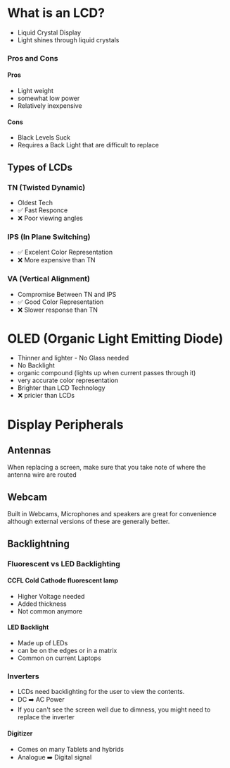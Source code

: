 # What is an LCD?
- Liquid Crystal Display
- Light shines through liquid crystals
### Pros and Cons 
#### Pros
- Light weight
- somewhat low power
- Relatively inexpensive
#### Cons
- Black Levels Suck
- Requires a Back Light that are difficult to replace
## Types of LCDs
### TN (Twisted Dynamic)
- Oldest Tech
- ✅ Fast Responce
- ❌ Poor viewing angles
### IPS (In Plane Switching)
- ✅ Excelent Color Representation
- ❌ More expensive than TN
### VA (Vertical Alignment)
- Compromise Between TN and IPS
- ✅ Good Color Representation
- ❌ Slower response than TN
# OLED (Organic Light Emitting Diode)
- Thinner and lighter - No Glass needed
- No Backlight
- organic compound (lights up when current passes through it)
- very accurate color representation
- Brighter than LCD Technology
- ❌ pricier than LCDs
# Display Peripherals 
## Antennas 
When replacing a screen, make sure that you take note of where the antenna wire are routed
## Webcam
Built in Webcams, Microphones and speakers are great for convenience although external versions of these are generally better.
## Backlightning
### Fluorescent vs LED Backlighting
#### CCFL Cold Cathode fluorescent lamp
- Higher Voltage needed
- Added thickness
- Not common anymore
#### LED Backlight
- Made up of LEDs
- can be on the edges or in a matrix
- Common on current Laptops
### Inverters 
- LCDs need backlighting for the user to view the contents. 
- DC ➡️ AC Power
- If you can't see the screen well due to dimness, you might need to replace the inverter
#### Digitizer
- Comes on many Tablets and hybrids
- Analogue ➡️ Digital signal
